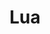 ---
blog: https://www.lua.org/news.html
github: lua
guide: https://www.lua.org/images/
logohandle: lua
sort: lua
title: Lua
twitter: LuaLang
website: https://www.lua.org/
wikipedia: https://en.wikipedia.org/wiki/Lua_(programming_language)
---